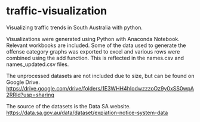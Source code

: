# traffic-visualization
Visualizing traffic trends in South Australia with python.

Visualizations were generated using Python with Anaconda Notebook. Relevant workbooks are included.
Some of the data used to generate the offense category graphs was exported to excel and various rows were combined using the add function. This is reflected in the names.csv and names_updated.csv files.

The unprocessed datasets are not included due to size, but can be found on Google Drive.
https://drive.google.com/drive/folders/1E3WHH4hIodwzzzoOz9y0xSS0wpA2RRld?usp=sharing

The source of the datasets is the Data SA website.
https://data.sa.gov.au/data/dataset/expiation-notice-system-data

